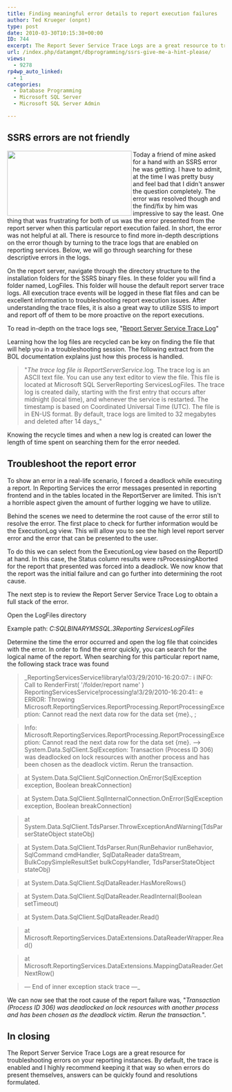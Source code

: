 ```yaml
---
title: Finding meaningful error details to report execution failures
author: Ted Krueger (onpnt)
type: post
date: 2010-03-30T10:15:38+00:00
ID: 744
excerpt: The Report Sever Service Trace Logs are a great resource to troubleshooting errors in your reporting instance. By default the trace is enabled and I highly recommend keeping them that way so when errors present themselves, answers are quickly found and resolutions formulated.
url: /index.php/datamgmt/dbprogramming/ssrs-give-me-a-hint-please/
views:
  - 9278
rp4wp_auto_linked:
  - 1
categories:
  - Database Programming
  - Microsoft SQL Server
  - Microsoft SQL Server Admin

---
```

## SSRS errors are not friendly

<div class="image_block">
  <img src="https://lessthandot.z19.web.core.windows.net/wp-content/uploads/blogs/DataMgmt/ssrs_error.gif" alt="" title="" width="288" height="150" align="left" />
</div>

Today a friend of mine asked for a hand with an SSRS error he was getting. I have to admit, at the time I was pretty busy and feel bad that I didn't answer the question completely. The error was resolved though and the find/fix by him was impressive to say the least. One thing that was frustrating for both of us was the error presented from the report server when this particular report execution failed. In short, the error was not helpful at all. There is resource to find more in-depth descriptions on the error though by turning to the trace logs that are enabled on reporting services. Below, we will go through searching for these descriptive errors in the logs.

On the report server, navigate through the directory structure to the installation folders for the SSRS binary files. In these folder you will find a folder named, LogFiles. This folder will house the default report server trace logs. All execution trace events will be logged in these flat files and can be excellent information to troubleshooting report execution issues. After understanding the trace files, it is also a great way to utilize SSIS to import and report off of them to be more proactive on the report executions. 

To read in-depth on the trace logs see, "[Report Server Service Trace Log][1]"
  

  
Learning how the log files are recycled can be key on finding the file that will help you in a troubleshooting session. The following extract from the BOL documentation explains just how this process is handled.

> "_The trace log file is ReportServerService_<timestamp>.log. The trace log is an ASCII text file. You can use any text editor to view the file. This file is located at Microsoft SQL Server<sql Server Instance>Reporting ServicesLogFiles. The trace log is created daily, starting with the first entry that occurs after midnight (local time), and whenever the service is restarted. The timestamp is based on Coordinated Universal Time (UTC). The file is in EN-US format. By default, trace logs are limited to 32 megabytes and deleted after 14 days</sql></timestamp>_"

Knowing the recycle times and when a new log is created can lower the length of time spent on searching them for the error needed. 

## Troubleshoot the report error

To show an error in a real-life scenario, I forced a deadlock while executing a report. In Reporting Services the error messages presented in reporting frontend and in the tables located in the ReportServer are limited. This isn't a horrible aspect given the amount of further logging we have to utilize.
  

  
Behind the scenes we need to determine the root cause of the error still to resolve the error. The first place to check for further information would be the ExecutionLog view. This will allow you to see the high level report server error and the error that can be presented to the user.
  

  
To do this we can select from the ExecutionLog view based on the ReportID at hand. In this case, the Status column results were rsProcessingAborted for the report that presented was forced into a deadlock. We now know that the report was the initial failure and can go further into determining the root cause.
  

  
The next step is to review the Report Server Service Trace Log to obtain a full stack of the error. 

Open the LogFiles directory
  
Example path: _C:SQLBINARYMSSQL.3Reporting ServicesLogFiles_

Determine the time the error occurred and open the log file that coincides with the error. In order to find the error quickly, you can search for the logical name of the report. When searching for this particular report name, the following stack trace was found

> _ReportingServicesService!library!a!03/29/2010-16:20:07:: i INFO: Call to RenderFirst( '/folder/report name' ) ReportingServicesService!processing!a!3/29/2010-16:20:41:: e ERROR: Throwing Microsoft.ReportingServices.ReportProcessing.ReportProcessingException: Cannot read the next data row for the data set {me}., ;
   
> Info: Microsoft.ReportingServices.ReportProcessing.ReportProcessingException: Cannot read the next data row for the data set {me}. —> System.Data.SqlClient.SqlException: Transaction (Process ID 306) was deadlocked on lock resources with another process and has been chosen as the deadlock victim. Rerun the transaction.
     
> at System.Data.SqlClient.SqlConnection.OnError(SqlException exception, Boolean breakConnection)
     
> at System.Data.SqlClient.SqlInternalConnection.OnError(SqlException exception, Boolean breakConnection)
     
> at System.Data.SqlClient.TdsParser.ThrowExceptionAndWarning(TdsParserStateObject stateObj)
     
> at System.Data.SqlClient.TdsParser.Run(RunBehavior runBehavior, SqlCommand cmdHandler, SqlDataReader dataStream, BulkCopySimpleResultSet bulkCopyHandler, TdsParserStateObject stateObj)
     
> at System.Data.SqlClient.SqlDataReader.HasMoreRows()
     
> at System.Data.SqlClient.SqlDataReader.ReadInternal(Boolean setTimeout)
     
> at System.Data.SqlClient.SqlDataReader.Read()
     
> at Microsoft.ReportingServices.DataExtensions.DataReaderWrapper.Read()
     
> at Microsoft.ReportingServices.DataExtensions.MappingDataReader.GetNextRow()
     
> — End of inner exception stack trace —_

We can now see that the root cause of the report failure was, "_Transaction (Process ID 306) was deadlocked on lock resources with another process and has been chosen as the deadlock victim. Rerun the transaction._". 

## In closing

The Report Server Service Trace Logs are a great resource for troubleshooting errors on your reporting instances. By default, the trace is enabled and I highly recommend keeping it that way so when errors do present themselves, answers can be quickly found and resolutions formulated.

 [1]: http://technet.microsoft.com/en-us/library/ms156500.aspx